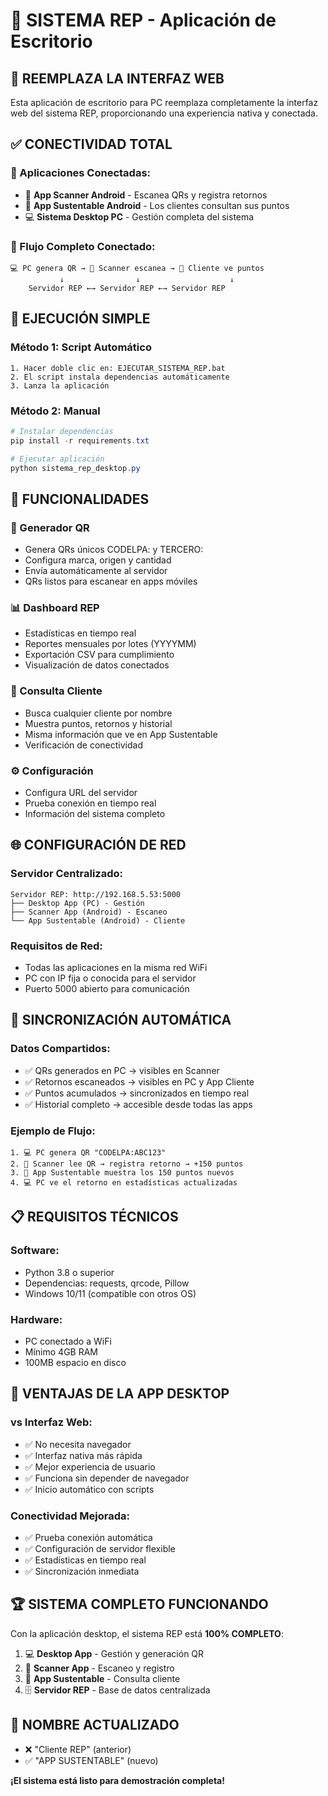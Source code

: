 # 🌱 SISTEMA REP - Aplicación de Escritorio

## 🎯 **REEMPLAZA LA INTERFAZ WEB**

Esta aplicación de escritorio para PC reemplaza completamente la interfaz web del sistema REP, proporcionando una experiencia nativa y conectada.

## ✅ **CONECTIVIDAD TOTAL**

### **🔗 Aplicaciones Conectadas:**
- 📱 **App Scanner Android** - Escanea QRs y registra retornos
- 📱 **App Sustentable Android** - Los clientes consultan sus puntos
- 💻 **Sistema Desktop PC** - Gestión completa del sistema

### **🔄 Flujo Completo Conectado:**
```
💻 PC genera QR → 📱 Scanner escanea → 📱 Cliente ve puntos
           ↓                ↓                    ↓
    Servidor REP ←→ Servidor REP ←→ Servidor REP
```

## 🚀 **EJECUCIÓN SIMPLE**

### **Método 1: Script Automático**
```
1. Hacer doble clic en: EJECUTAR_SISTEMA_REP.bat
2. El script instala dependencias automáticamente
3. Lanza la aplicación
```

### **Método 2: Manual**
```powershell
# Instalar dependencias
pip install -r requirements.txt

# Ejecutar aplicación
python sistema_rep_desktop.py
```

## 📱 **FUNCIONALIDADES**

### **🎯 Generador QR**
- Genera QRs únicos CODELPA: y TERCERO:
- Configura marca, origen y cantidad
- Envía automáticamente al servidor
- QRs listos para escanear en apps móviles

### **📊 Dashboard REP**
- Estadísticas en tiempo real
- Reportes mensuales por lotes (YYYYMM)
- Exportación CSV para cumplimiento
- Visualización de datos conectados

### **👤 Consulta Cliente**
- Busca cualquier cliente por nombre
- Muestra puntos, retornos y historial
- Misma información que ve en App Sustentable
- Verificación de conectividad

### **⚙️ Configuración**
- Configura URL del servidor
- Prueba conexión en tiempo real
- Información del sistema completo

## 🌐 **CONFIGURACIÓN DE RED**

### **Servidor Centralizado:**
```
Servidor REP: http://192.168.5.53:5000
├── Desktop App (PC) - Gestión
├── Scanner App (Android) - Escaneo  
└── App Sustentable (Android) - Cliente
```

### **Requisitos de Red:**
- Todas las aplicaciones en la misma red WiFi
- PC con IP fija o conocida para el servidor
- Puerto 5000 abierto para comunicación

## 🔧 **SINCRONIZACIÓN AUTOMÁTICA**

### **Datos Compartidos:**
- ✅ QRs generados en PC → visibles en Scanner
- ✅ Retornos escaneados → visibles en PC y App Cliente
- ✅ Puntos acumulados → sincronizados en tiempo real
- ✅ Historial completo → accesible desde todas las apps

### **Ejemplo de Flujo:**
```
1. 💻 PC genera QR "CODELPA:ABC123"
2. 📱 Scanner lee QR → registra retorno → +150 puntos
3. 📱 App Sustentable muestra los 150 puntos nuevos
4. 💻 PC ve el retorno en estadísticas actualizadas
```

## 📋 **REQUISITOS TÉCNICOS**

### **Software:**
- Python 3.8 o superior
- Dependencias: requests, qrcode, Pillow
- Windows 10/11 (compatible con otros OS)

### **Hardware:**
- PC conectado a WiFi
- Mínimo 4GB RAM
- 100MB espacio en disco

## 🎉 **VENTAJAS DE LA APP DESKTOP**

### **vs Interfaz Web:**
- ✅ No necesita navegador
- ✅ Interfaz nativa más rápida
- ✅ Mejor experiencia de usuario
- ✅ Funciona sin depender de navegador
- ✅ Inicio automático con scripts

### **Conectividad Mejorada:**
- ✅ Prueba conexión automática
- ✅ Configuración de servidor flexible
- ✅ Estadísticas en tiempo real
- ✅ Sincronización inmediata

## 🏆 **SISTEMA COMPLETO FUNCIONANDO**

Con la aplicación desktop, el sistema REP está **100% COMPLETO**:

1. 💻 **Desktop App** - Gestión y generación QR
2. 📱 **Scanner App** - Escaneo y registro
3. 📱 **App Sustentable** - Consulta cliente
4. 🗄️ **Servidor REP** - Base de datos centralizada

## 🔄 **NOMBRE ACTUALIZADO**

- ❌ "Cliente REP" (anterior)
- ✅ "APP SUSTENTABLE" (nuevo)

**¡El sistema está listo para demostración completa!**